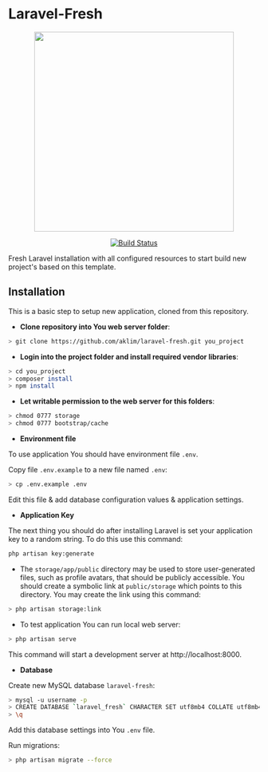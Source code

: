 # Laravel-Fresh

<p align="center">
<img src="https://res.cloudinary.com/dtfbvvkyp/image/upload/v1566331377/laravel-logolockup-cmyk-red.svg" width="400">
</p>

<p align="center">
<a href="https://travis-ci.org/aklim/laravel-fresh"><img src="https://travis-ci.org/aklim/laravel-fresh.svg?branch=master" alt="Build Status"></a>
</p>

Fresh Laravel installation with all configured resources to start build new project's based on this template.

## Installation

This is a basic step to setup new application, cloned from this repository.

- **Clone repository into You web server folder**:
```sh
> git clone https://github.com/aklim/laravel-fresh.git you_project
```

- **Login into the project folder and install required vendor libraries**:
```sh
> cd you_project
> composer install
> npm install
```

- **Let writable permission to the web server for this folders**:
```sh
> chmod 0777 storage
> chmod 0777 bootstrap/cache
```

- **Environment file**

To use application You should have environment file `.env`.

Copy file `.env.example` to a new file named `.env`:
```sh
> cp .env.example .env
```
Edit this file & add database configuration values & application settings.

- **Application Key**

The next thing you should do after installing Laravel is set your application key to a random string. To do this use
this command:
```sh
php artisan key:generate
```

- The `storage/app/public` directory may be used to store user-generated files, such as profile avatars, that should 
be publicly accessible. You should create a symbolic link at `public/storage` which points to this directory. 
You may create the link using this command:
```sh
> php artisan storage:link
```

- To test application You can run local web server:
```sh
> php artisan serve
```
This command will start a development server at http://localhost:8000.

- **Database**

Create new MySQL database `laravel-fresh`:
```sh
> mysql -u username -p
> CREATE DATABASE `laravel_fresh` CHARACTER SET utf8mb4 COLLATE utf8mb4_unicode_ci;
> \q
```

Add this database settings into You `.env` file.

Run migrations:

```sh
> php artisan migrate --force
```
